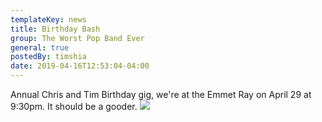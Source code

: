 ```yaml
---
templateKey: news
title: Birthday Bash
group: The Worst Pop Band Ever
general: true
postedBy: timshia
date: 2019-04-16T12:53:04-04:00
---
```

Annual Chris and Tim Birthday gig, we're at the Emmet Ray on April 29 at 9:30pm. It should be a gooder. ![](https://scontent.fybz2-2.fna.fbcdn.net/v/t31.0-8/902433_10151617165691823_1834999139_o.jpg?_nc_cat=107&_nc_ht=scontent.fybz2-2.fna&oh=fcd8def7adb40a3d946711c09e7e06b3&oe=5D74F8FB)
